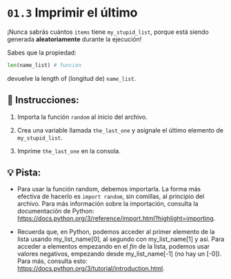 # `01.3` Imprimir el último

¡Nunca sabrás cuántos `items` tiene `my_stupid_list`, porque está siendo generada **aleatoriamente** durante la ejecución!

Sabes que la propiedad:
```py
len(name_list) # funcion
```
devuelve la length of (longitud de) `name_list`.

## 📝 Instrucciones:

1. Importa la función `random` al inicio del archivo.

2. Crea una variable llamada `the_last_one` y asígnale el último elemento de `my_stupid_list`.

3. Imprime `the_last_one` en la consola.

## 💡 Pista:

- Para usar la función random, debemos importarla. La forma más efectiva de hacerlo es `import random`, sin comillas, al principio del archivo. Para más información sobre la importación, consulta la documentación de Python: https://docs.python.org/3/reference/import.html?highlight=importing.

- Recuerda que, en Python, podemos acceder al primer elemento de la lista usando my_list_name[0], al segundo con my_list_name[1] y así. Para acceder a elementos empezando en el *fin* de la lista, podemos usar valores negativos, empezando desde my_list_name[-1] (no hay un [-0]). Para más, consulta esto: https://docs.python.org/3/tutorial/introduction.html.
